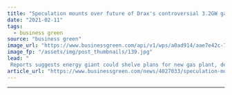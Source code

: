 ```yaml
---
title: "Speculation mounts over future of Drax's controversial 3.2GW gas power project"
date: "2021-02-11"
tags: 
  - business green
source: "business green"
image_url: "https://www.businessgreen.com/api/v1/wps/a0ad914/aae7e42c-7b5a-4a39-8aa3-aa716543d1c6/4/Picture-2-Drax-Power-Station-185x114.jpg"
image_fp: "/assets/img/post_thumbnails/139.jpg"
lead: "
 Reports suggests energy giant could shelve plans for new gas plant, despite recent court victory ..."
article_url: "https://www.businessgreen.com/news/4027033/speculation-mounts-future-drax-controversial-2gw-gas-power-project"
---
```


---
